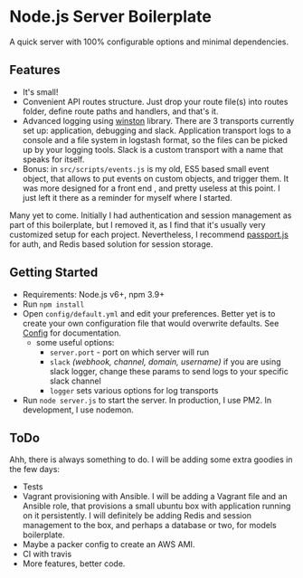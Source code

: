 # Node.js Server Boilerplate

A quick server with 100% configurable options and minimal dependencies.

## Features

- It's small!
- Convenient API routes structure. Just drop your route file(s) into routes folder, define route paths and handlers, and that's it.
- Advanced logging using [winston](https://github.com/winstonjs/winston) library. There are 3 transports currently set up: application, debugging and slack. Application transport logs to a console and a file system in logstash format, so the files can be picked up by your logging tools. Slack is a custom transport with a name that speaks for itself. 
- Bonus: in `src/scripts/events.js` is my old, ES5 based small event object, that allows to put events on custom objects, and trigger them. It was more designed for a front end , and pretty useless at this point. I just left it there as a reminder for myself where I started. 

Many yet to come. Initially I had authentication and session management as part of this boilerplate, but I removed it, as I find that it's usually very customized setup for each project. Nevertheless, I recommend [passport.js](http://passportjs.org/) for auth, and Redis based solution for session storage.


## Getting Started

- Requirements: Node.js v6+, npm 3.9+
- Run `npm install`
- Open `config/default.yml` and edit your preferences. Better yet is to create your own configuration file that would overwrite defaults. See [Config](https://github.com/lorenwest/node-config) for documentation.
    - some useful options:
        - `server.port` - port on which server will run
        - `slack` *(webhook, channel, domain, username)* if you are using slack logger, change these params to send logs to your specific slack channel
        - `logger` sets various options for log transports
- Run `node server.js` to start the server. In production, I use PM2. In development, I use nodemon.

## ToDo
Ahh, there is always something to do.
I will be adding some extra goodies in the few days:
- Tests
- Vagrant provisioning with Ansible. I will be adding a Vagrant file and an Ansible role, that provisions a small ubuntu box with application running on it persistently. I will definitely be adding Redis and session management to the box, and perhaps a database or two, for models boilerplate.
- Maybe a packer config to create an AWS AMI.
- CI with travis
- More features, better code.

   

        


